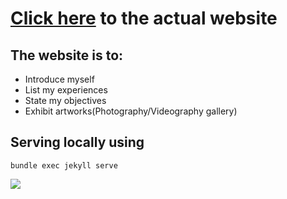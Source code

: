 # [Click here](https://bznick98.github.io) to the actual website
## The website is to:
* Introduce myself
* List my experiences
* State my objectives
* Exhibit artworks(Photography/Videography gallery)

## Serving locally using
`bundle exec jekyll serve`

![](https://visitor-badge.glitch.me/badge?page_id=bznick98.bznick98.github.io)
